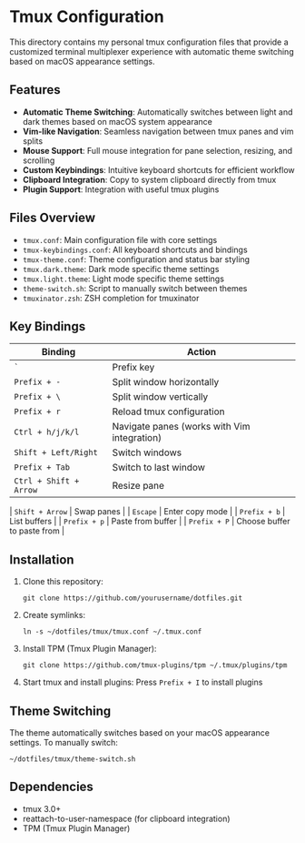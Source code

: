 # Tmux Configuration

This directory contains my personal tmux configuration files that provide a customized terminal multiplexer experience with automatic theme switching based on macOS appearance settings.

## Features

- **Automatic Theme Switching**: Automatically switches between light and dark themes based on macOS system appearance
- **Vim-like Navigation**: Seamless navigation between tmux panes and vim splits
- **Mouse Support**: Full mouse integration for pane selection, resizing, and scrolling
- **Custom Keybindings**: Intuitive keyboard shortcuts for efficient workflow
- **Clipboard Integration**: Copy to system clipboard directly from tmux
- **Plugin Support**: Integration with useful tmux plugins

## Files Overview

- `tmux.conf`: Main configuration file with core settings
- `tmux-keybindings.conf`: All keyboard shortcuts and bindings
- `tmux-theme.conf`: Theme configuration and status bar styling
- `tmux.dark.theme`: Dark mode specific theme settings
- `tmux.light.theme`: Light mode specific theme settings
- `theme-switch.sh`: Script to manually switch between themes
- `tmuxinator.zsh`: ZSH completion for tmuxinator

## Key Bindings

| Binding | Action |
|---------|--------|
| `` ` `` | Prefix key |
| `Prefix + -` | Split window horizontally |
| `Prefix + \` | Split window vertically |
| `Prefix + r` | Reload tmux configuration |
| `Ctrl + h/j/k/l` | Navigate panes (works with Vim integration) |
| `Shift + Left/Right` | Switch windows |
| `Prefix + Tab` | Switch to last window |
| `Ctrl + Shift + Arrow` | Resize pane | 

| `Shift + Arrow` | Swap panes |
| `Escape` | Enter copy mode |
| `Prefix + b` | List buffers |
| `Prefix + p` | Paste from buffer |
| `Prefix + P` | Choose buffer to paste from |

## Installation

1. Clone this repository:
   ```
   git clone https://github.com/yourusername/dotfiles.git
   ```

2. Create symlinks:
   ```
   ln -s ~/dotfiles/tmux/tmux.conf ~/.tmux.conf
   ```

3. Install TPM (Tmux Plugin Manager):
   ```
   git clone https://github.com/tmux-plugins/tpm ~/.tmux/plugins/tpm
   ```

4. Start tmux and install plugins:
   Press `Prefix + I` to install plugins

## Theme Switching

The theme automatically switches based on your macOS appearance settings. To manually switch:

```
~/dotfiles/tmux/theme-switch.sh
```

## Dependencies

- tmux 3.0+ 
- reattach-to-user-namespace (for clipboard integration)
- TPM (Tmux Plugin Manager)
